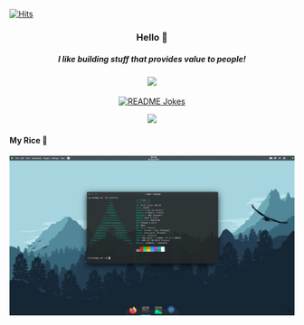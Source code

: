 [![Hits](https://hits.seeyoufarm.com/api/count/incr/badge.svg?url=https%3A%2F%2Fgithub.com%2FGrrom&count_bg=%231A1B27&title_bg=%2370A5FD&icon_color=%23E7E7E7&title=views&edge_flat=false)](https://www.youtube.com/watch?v=dQw4w9WgXcQ)


<p align="center">
<h3 align="center">Hello 👋</h3>

<h5 align="center">I like building stuff that provides value to people!</h5>


</p>

<p align="center">
 <a href="https://www.youtube.com/watch?v=dQw4w9WgXcQ" target="_blank">
  <img width="80%" src="https://github-readme-streak-stats.herokuapp.com/?user=grrom&theme=tokyonight&hide_border=true" />
 </a>
</p>

<p align="center">
 <a href="https://www.youtube.com/watch?v=dQw4w9WgXcQ" target="_blank">
  <img align="center" src="https://readme-jokes.vercel.app/api?theme=tokyonight&hideBorder" alt="README Jokes">
 </a>
</p>

<p align="center">
 <a href="https://www.youtube.com/watch?v=dQw4w9WgXcQ" target="_blank">
  <img height="300px" src="https://media.giphy.com/media/Vuw9m5wXviFIQ/giphy.gif"></img>
 </a>
</p>


 
#### My Rice 🍚
<img src="https://github.com/Grrom/Grrom/blob/main/rice.png"/>

 



